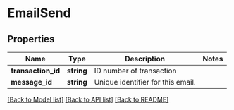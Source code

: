 # EmailSend

## Properties
Name | Type | Description | Notes
------------ | ------------- | ------------- | -------------
**transaction_id** | **string** | ID number of transaction | 
**message_id** | **string** | Unique identifier for this email. | 

[[Back to Model list]](../README.md#documentation-for-models) [[Back to API list]](../README.md#documentation-for-api-endpoints) [[Back to README]](../README.md)


